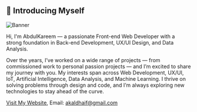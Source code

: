 ## 👋 Introducing Myself
![Banner](https://github.com/user-attachments/assets/14af3ba8-96ef-4c67-bfc8-1a91404db8ff)

Hi, I'm AbdulKareem — a passionate Front-end Web Developer with a strong foundation in Back-end Development, UX/UI Design, and Data Analysis.

Over the years, I’ve worked on a wide range of projects — from commissioned work to personal passion projects — and I’m excited to share my journey with you. My interests span across Web Development, UX/UI, IoT, Artificial Intelligence, Data Analysis, and Machine Learning. I thrive on solving problems through design and code, and I’m always exploring new technologies to stay ahead of the curve.

[Visit My Website](https://abdulkareemaldhaif.com), Email: akaldhaif@gmail.com

<!---
Kareem-29/Kareem-29 is a ✨ special ✨ repository because its `README.md` (this file) appears on your GitHub profile.
You can click the Preview link to take a look at your changes.
--->
